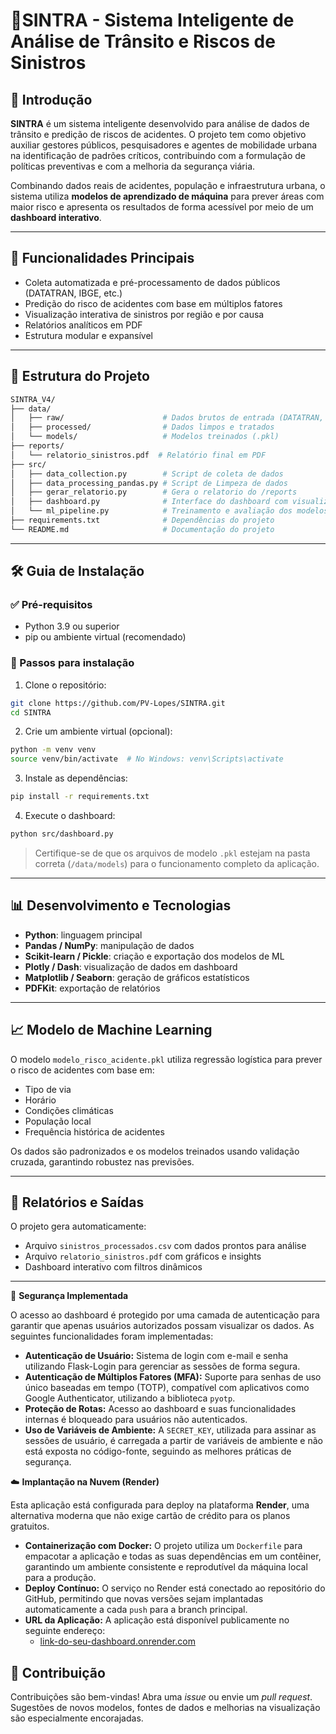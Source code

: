 # 🚦SINTRA - Sistema Inteligente de Análise de Trânsito e Riscos de Sinistros

## 📌 Introdução

**SINTRA** é um sistema inteligente desenvolvido para análise de dados de trânsito e predição de riscos de acidentes. O projeto tem como objetivo auxiliar gestores públicos, pesquisadores e agentes de mobilidade urbana na identificação de padrões críticos, contribuindo com a formulação de políticas preventivas e com a melhoria da segurança viária.

Combinando dados reais de acidentes, população e infraestrutura urbana, o sistema utiliza **modelos de aprendizado de máquina** para prever áreas com maior risco e apresenta os resultados de forma acessível por meio de um **dashboard interativo**.

---

## 🚀 Funcionalidades Principais

* Coleta automatizada e pré-processamento de dados públicos (DATATRAN, IBGE, etc.)
* Predição do risco de acidentes com base em múltiplos fatores
* Visualização interativa de sinistros por região e por causa
* Relatórios analíticos em PDF
* Estrutura modular e expansível

---

## 📁 Estrutura do Projeto

```bash
SINTRA_V4/
├── data/
│   ├── raw/                      # Dados brutos de entrada (DATATRAN, IBGE, etc.)
│   ├── processed/                # Dados limpos e tratados
│   └── models/                   # Modelos treinados (.pkl)
├── reports/
│   └── relatorio_sinistros.pdf  # Relatório final em PDF
├── src/
│   ├── data_collection.py        # Script de coleta de dados
│   ├── data_processing_pandas.py # Script de Limpeza de dados
│   ├── gerar_relatorio.py        # Gera o relatorio do /reports
│   ├── dashboard.py              # Interface do dashboard com visualizações
│   └── ml_pipeline.py            # Treinamento e avaliação dos modelos (Em fase de teste)
├── requirements.txt              # Dependências do projeto
└── README.md                     # Documentação do projeto
```

---

## 🛠️ Guia de Instalação

### ✅ Pré-requisitos

* Python 3.9 ou superior
* pip ou ambiente virtual (recomendado)

### 🔧 Passos para instalação

1. Clone o repositório:

```bash
git clone https://github.com/PV-Lopes/SINTRA.git
cd SINTRA
```

2. Crie um ambiente virtual (opcional):

```bash
python -m venv venv
source venv/bin/activate  # No Windows: venv\Scripts\activate
```

3. Instale as dependências:

```bash
pip install -r requirements.txt
```

4. Execute o dashboard:

```bash
python src/dashboard.py
```

> Certifique-se de que os arquivos de modelo `.pkl` estejam na pasta correta (`/data/models`) para o funcionamento completo da aplicação.

---

## 📊 Desenvolvimento e Tecnologias

* **Python**: linguagem principal
* **Pandas / NumPy**: manipulação de dados
* **Scikit-learn / Pickle**: criação e exportação dos modelos de ML
* **Plotly / Dash**: visualização de dados em dashboard
* **Matplotlib / Seaborn**: geração de gráficos estatísticos
* **PDFKit**: exportação de relatórios

---

## 📈 Modelo de Machine Learning

O modelo `modelo_risco_acidente.pkl` utiliza regressão logística para prever o risco de acidentes com base em:

* Tipo de via
* Horário
* Condições climáticas
* População local
* Frequência histórica de acidentes

Os dados são padronizados e os modelos treinados usando validação cruzada, garantindo robustez nas previsões.

---

## 📃 Relatórios e Saídas

O projeto gera automaticamente:

* Arquivo `sinistros_processados.csv` com dados prontos para análise
* Arquivo `relatorio_sinistros.pdf` com gráficos e insights
* Dashboard interativo com filtros dinâmicos

---

🔐 **Segurança Implementada**

O acesso ao dashboard é protegido por uma camada de autenticação para garantir que apenas usuários autorizados possam visualizar os dados. As seguintes funcionalidades foram implementadas:
* **Autenticação de Usuário:** Sistema de login com e-mail e senha utilizando Flask-Login para gerenciar as sessões de forma segura.
* **Autenticação de Múltiplos Fatores (MFA):** Suporte para senhas de uso único baseadas em tempo (TOTP), compatível com aplicativos como Google Authenticator, utilizando a biblioteca `pyotp`.
* **Proteção de Rotas:** Acesso ao dashboard e suas funcionalidades internas é bloqueado para usuários não autenticados.
* **Uso de Variáveis de Ambiente:** A `SECRET_KEY`, utilizada para assinar as sessões de usuário, é carregada a partir de variáveis de ambiente e não está exposta no código-fonte, seguindo as melhores práticas de segurança.

☁️ **Implantação na Nuvem (Render)**

Esta aplicação está configurada para deploy na plataforma **Render**, uma alternativa moderna que não exige cartão de crédito para os planos gratuitos.
* **Containerização com Docker:** O projeto utiliza um `Dockerfile` para empacotar a aplicação e todas as suas dependências em um contêiner, garantindo um ambiente consistente e reprodutível da máquina local para a produção.
* **Deploy Contínuo:** O serviço no Render está conectado ao repositório do GitHub, permitindo que novas versões sejam implantadas automaticamente a cada `push` para a branch principal.
* **URL da Aplicação:** A aplicação está disponível publicamente no seguinte endereço:
    * [link-do-seu-dashboard.onrender.com](https://link-do-seu-dashboard.onrender.com)


## 📌 Contribuição

Contribuições são bem-vindas! Abra uma *issue* ou envie um *pull request*. Sugestões de novos modelos, fontes de dados e melhorias na visualização são especialmente encorajadas.

